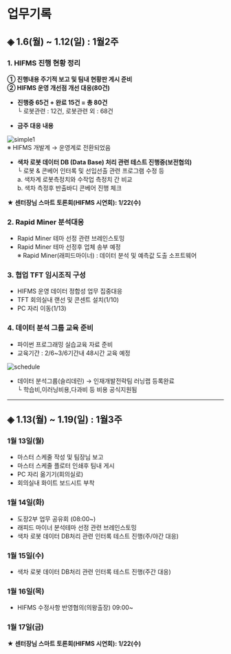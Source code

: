 # **업무기록**

## ◈ 1.6(월) ~ 1.12(일) : 1월2주

### 1. HIFMS 진행 현황 정리
    
**① 진행내용 주기적 보고 및 팀내 현황판 게시 준비**<br>
**② HIFMS 운영 개선점 개선 대응(80건)**

* **진행중 65건 + 완료 15건 = 총 80건**<br> 
   └ 로봇관련 : 12건, 로봇관련 외 : 68건<br> 	

* **금주 대응 내용**<br>
    
![simple1](https://user-images.githubusercontent.com/50024239/72126788-ca543b80-33b0-11ea-995f-2b06bd445ea7.png)<br>
    ※ HIFMS 개발계 → 운영계로 전환되었음<br>
    

* **색차 로봇 데이터 DB (Data Base) 처리 관련 테스트 진행중(보전협의)**<br>
   └ 로봇 & 콘베어 인터록 및 선입선출 관련 프로그램 수정 등<br>
         a. 색차계 로봇측정치와 수작업 측정치 간 비교<br>
         b. 색차 측정후 반출바디 콘베어 진행 체크

**★ 센터장님 스마트 토론회(HIFMS 시연회): 1/22(수)**

### 2. Rapid Miner 분석대응
- Rapid Miner 테마 선정 관련 브레인스토밍<br> 
- Rapid Miner 테마 선정후 업체 송부 예정<br>
   ※ Rapid Miner(래피드마이너) : 데이터 분석 및 예측값 도출 소프트웨어<br>   

### 3. 협업 TFT 임시조직 구성
 - HIFMS 운영 데이터 정합성 업무 집중대응<br>
 - TFT 회의실내 랜선 및 콘센트 설치(1/10)<br>
 - PC 자리 이동(1/13)

### 4. 데이터 분석 그룹 교육 준비
 - 파이썬 프로그래밍 실습교육 자료 준비<br>
 - 교육기간 : 2/6~3/6기간내 48시간 교육 예정<br>

![schedule](https://user-images.githubusercontent.com/50024239/72203104-cdcbed80-34aa-11ea-8c4d-62e2f5165c72.png)

 - 데이터 분석그룹(슬리데린) → 인재개발전략팀 러닝랩 등록완료<br>
    └ 학습비,이러닝비용,다과비 등 비용 공식지원됨

---------------------------------------------
## ◈ 1.13(월) ~ 1.19(일) : 1월3주

### 1월 13일(월)
 - 마스터 스케줄 작성 및 팀장님 보고<br>
 - 마스터 스케줄 플로터 인쇄후 팀내 게시<br>
 - PC 자리 옮기기(회의실로)<br>
 - 회의실내 화이트 보드시트 부착
 
 
### 1월 14일(화)
 - 도장2부 업무 공유회 (08:00~)<br>
 - 래피드 마이너 분석테마 선정 관련 브레인스토밍
 - 색차 로봇 데이터 DB처리 관련 인터록 테스트 진행(주/야간 대응)

### 1월 15일(수)
 - 색차 로봇 데이터 DB처리 관련 인터록 테스트 진행(주간 대응)
 
### 1월 16일(목)
 - HIFMS 수정사항 반영협의(의왕출장) 09:00~
 
### 1월 17일(금) 
 
**★ 센터장님 스마트 토론회(HIFMS 시연회): 1/22(수)**
